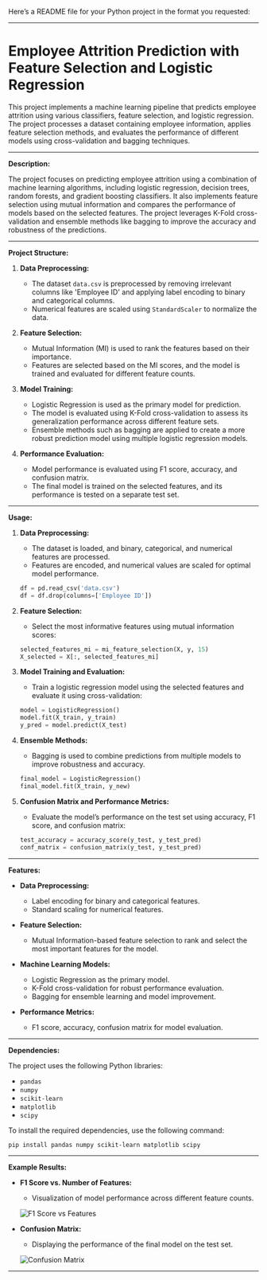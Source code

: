 Here’s a README file for your Python project in the format you requested:

---

# Employee Attrition Prediction with Feature Selection and Logistic Regression

This project implements a machine learning pipeline that predicts employee attrition using various classifiers, feature selection, and logistic regression. The project processes a dataset containing employee information, applies feature selection methods, and evaluates the performance of different models using cross-validation and bagging techniques.

---

**Description:**

The project focuses on predicting employee attrition using a combination of machine learning algorithms, including logistic regression, decision trees, random forests, and gradient boosting classifiers. It also implements feature selection using mutual information and compares the performance of models based on the selected features. The project leverages K-Fold cross-validation and ensemble methods like bagging to improve the accuracy and robustness of the predictions.

---

**Project Structure:**

1. **Data Preprocessing:**
   - The dataset `data.csv` is preprocessed by removing irrelevant columns like 'Employee ID' and applying label encoding to binary and categorical columns.
   - Numerical features are scaled using `StandardScaler` to normalize the data.

2. **Feature Selection:**
   - Mutual Information (MI) is used to rank the features based on their importance. 
   - Features are selected based on the MI scores, and the model is trained and evaluated for different feature counts.

3. **Model Training:**
   - Logistic Regression is used as the primary model for prediction.
   - The model is evaluated using K-Fold cross-validation to assess its generalization performance across different feature sets.
   - Ensemble methods such as bagging are applied to create a more robust prediction model using multiple logistic regression models.

4. **Performance Evaluation:**
   - Model performance is evaluated using F1 score, accuracy, and confusion matrix.
   - The final model is trained on the selected features, and its performance is tested on a separate test set.

---

**Usage:**

1. **Data Preprocessing:**
   - The dataset is loaded, and binary, categorical, and numerical features are processed.
   - Features are encoded, and numerical values are scaled for optimal model performance.

   ```python
   df = pd.read_csv('data.csv')
   df = df.drop(columns=['Employee ID'])
   ```

2. **Feature Selection:**
   - Select the most informative features using mutual information scores:

   ```python
   selected_features_mi = mi_feature_selection(X, y, 15)
   X_selected = X[:, selected_features_mi]
   ```

3. **Model Training and Evaluation:**
   - Train a logistic regression model using the selected features and evaluate it using cross-validation:

   ```python
   model = LogisticRegression()
   model.fit(X_train, y_train)
   y_pred = model.predict(X_test)
   ```

4. **Ensemble Methods:**
   - Bagging is used to combine predictions from multiple models to improve robustness and accuracy.

   ```python
   final_model = LogisticRegression()
   final_model.fit(X_train, y_new)
   ```

5. **Confusion Matrix and Performance Metrics:**
   - Evaluate the model’s performance on the test set using accuracy, F1 score, and confusion matrix:

   ```python
   test_accuracy = accuracy_score(y_test, y_test_pred)
   conf_matrix = confusion_matrix(y_test, y_test_pred)
   ```

---

**Features:**

- **Data Preprocessing:**
  - Label encoding for binary and categorical features.
  - Standard scaling for numerical features.
  
- **Feature Selection:**
  - Mutual Information-based feature selection to rank and select the most important features for the model.
  
- **Machine Learning Models:**
  - Logistic Regression as the primary model.
  - K-Fold cross-validation for robust performance evaluation.
  - Bagging for ensemble learning and model improvement.
  
- **Performance Metrics:**
  - F1 score, accuracy, confusion matrix for model evaluation.
  
---

**Dependencies:**

The project uses the following Python libraries:

- `pandas`
- `numpy`
- `scikit-learn`
- `matplotlib`
- `scipy`

To install the required dependencies, use the following command:

```bash
pip install pandas numpy scikit-learn matplotlib scipy
```

---

**Example Results:**

- **F1 Score vs. Number of Features:**
  - Visualization of model performance across different feature counts.

  ![F1 Score vs Features](example_plot.png)

- **Confusion Matrix:**
  - Displaying the performance of the final model on the test set.

  ![Confusion Matrix](confusion_matrix.png)

---
